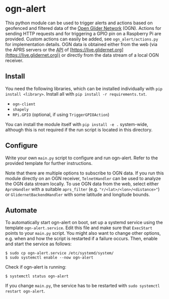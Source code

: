 # ogn-alert

This python module can be used to trigger alerts and actions based on geofenced and filtered data of the [Open Glider Network](https://www.glidernet.org/) (OGN).
Actions for sending HTTP requests and for triggering a GPIO pin on a Raspberry Pi are provided.
Custom actions can easily be added, see `ogn_alert/actions.py` for implementation details.
OGN data is obtained either from the web (via the APRS servers or the [API](https://github.com/glidernet/ogn-live#backend) of [https://live.glidernet.org](https://live.glidernet.org)) or directly from the data stream of a local OGN receiver.

## Install

You need the following libraries, which can be installed individually with `pip install <library>`.
Install all with `pip install -r requirements.txt`.
- `ogn-client`
- `shapely`
- `RPi.GPIO` (optional, if using `TriggerGPIOAction`)

You can install the module itself with `pip install -e .` system-wide, although this is not required if the run script is located in this directory.

## Configure

Write your own `main.py` script to configure and run ogn-alert.
Refer to the provided template for further instructions.

Note that there are multiple options to subscribe to OGN data.
If you run this module directly on an OGN receiver, `TelnetHandler` can be used to analyze the OGN data stream locally.
To use OGN data from the web, select either `AprsHandler` with a suitable `aprs_filter` (e.g. `"r/<lat>/<lon>/<distance>"`) or `GlidernetBackendHandler` with some latitude and longitude bounds.

## Automate

To automatically start ogn-alert on boot, set up a systemd service using the template `ogn-alert.service`.
Edit this file and make sure that `ExecStart` points to your `main.py` script.
You might also want to change other options, e.g. when and how the script is restarted if a failure occurs.
Then, enable and start the service as follows:

```shell
$ sudo cp ogn-alert.service /etc/systemd/system/
$ sudo systemctl enable --now ogn-alert
```

Check if ogn-alert is running:
```shell
$ systemctl status ogn-alert
```

If you change `main.py`, the service has to be restarted with `sudo systemctl restart ogn-alert`.
